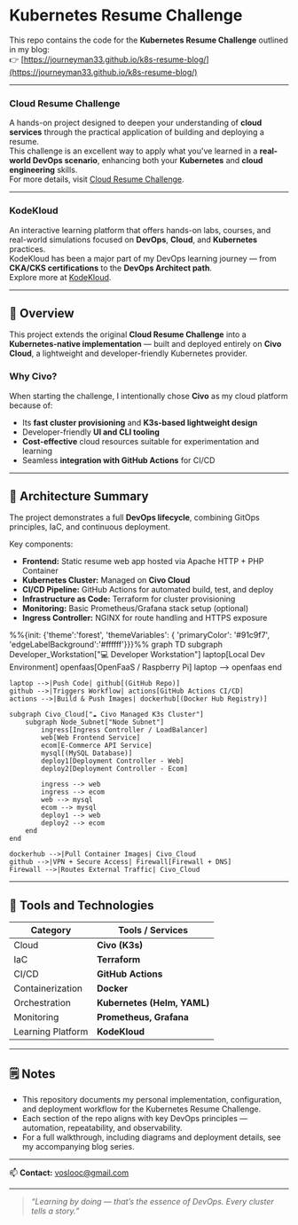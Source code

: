 # Kubernetes Resume Challenge

This repo contains the code for the **Kubernetes Resume Challenge** outlined in my blog:  
👉 [https://journeyman33.github.io/k8s-resume-blog/](https://journeyman33.github.io/k8s-resume-blog/)

---

### Cloud Resume Challenge
A hands-on project designed to deepen your understanding of **cloud services** through the practical application of building and deploying a resume.  
This challenge is an excellent way to apply what you've learned in a **real-world DevOps scenario**, enhancing both your **Kubernetes** and **cloud engineering** skills.  
For more details, visit [Cloud Resume Challenge](https://cloudresumechallenge.dev).

---

### KodeKloud
An interactive learning platform that offers hands-on labs, courses, and real-world simulations focused on **DevOps**, **Cloud**, and **Kubernetes** practices.  
KodeKloud has been a major part of my DevOps learning journey — from **CKA/CKS certifications** to the **DevOps Architect path**.  
Explore more at [KodeKloud](https://kodekloud.com).

---

## 🚀 Overview
This project extends the original **Cloud Resume Challenge** into a **Kubernetes-native implementation** — built and deployed entirely on **Civo Cloud**, a lightweight and developer-friendly Kubernetes provider.

### Why Civo?
When starting the challenge, I intentionally chose **Civo** as my cloud platform because of:
- Its **fast cluster provisioning** and **K3s-based lightweight design**
- Developer-friendly **UI and CLI tooling**
- **Cost-effective** cloud resources suitable for experimentation and learning
- Seamless **integration with GitHub Actions** for CI/CD

---

## 🧠 Architecture Summary
The project demonstrates a full **DevOps lifecycle**, combining GitOps principles, IaC, and continuous deployment.

Key components:
- **Frontend:** Static resume web app hosted via Apache HTTP + PHP Container
- **Kubernetes Cluster:** Managed on **Civo Cloud**
- **CI/CD Pipeline:** GitHub Actions for automated build, test, and deploy
- **Infrastructure as Code:** Terraform for cluster provisioning
- **Monitoring:** Basic Prometheus/Grafana stack setup (optional)
- **Ingress Controller:** NGINX for route handling and HTTPS exposure

%%{init: {'theme':'forest', 'themeVariables': { 'primaryColor': '#91c9f7', 'edgeLabelBackground':'#ffffff'}}}%%
graph TD
    subgraph Developer_Workstation["💻 Developer Workstation"]
        laptop[Local Dev Environment]
        openfaas[OpenFaaS / Raspberry Pi]
        laptop --> openfaas
    end

    laptop -->|Push Code| github[(GitHub Repo)]
    github -->|Triggers Workflow| actions[GitHub Actions CI/CD]
    actions -->|Build & Push Images| dockerhub[(Docker Hub Registry)]

    subgraph Civo_Cloud["☁️ Civo Managed K3s Cluster"]
        subgraph Node_Subnet["Node Subnet"]
            ingress[Ingress Controller / LoadBalancer]
            web[Web Frontend Service]
            ecom[E-Commerce API Service]
            mysql[(MySQL Database)]
            deploy1[Deployment Controller - Web]
            deploy2[Deployment Controller - Ecom]
            
            ingress --> web
            ingress --> ecom
            web --> mysql
            ecom --> mysql
            deploy1 --> web
            deploy2 --> ecom
        end
    end

    dockerhub -->|Pull Container Images| Civo_Cloud
    github -->|VPN + Secure Access| Firewall[Firewall + DNS]
    Firewall -->|Routes External Traffic| Civo_Cloud



---

## 🧰 Tools and Technologies
| Category | Tools / Services |
|-----------|------------------|
| Cloud | **Civo (K3s)** |
| IaC | **Terraform** |
| CI/CD | **GitHub Actions** |
| Containerization | **Docker** |
| Orchestration | **Kubernetes (Helm, YAML)** |
| Monitoring | **Prometheus, Grafana** |
| Learning Platform | **KodeKloud** |

---

## 🗒️ Notes
- This repository documents my personal implementation, configuration, and deployment workflow for the Kubernetes Resume Challenge.
- Each section of the repo aligns with key DevOps principles — automation, repeatability, and observability.
- For a full walkthrough, including diagrams and deployment details, see my accompanying blog series.

---

📫 **Contact:** [voslooc@gmail.com](mailto:voslooc@gmail.com)

---

> _“Learning by doing — that’s the essence of DevOps. Every cluster tells a story.”_
